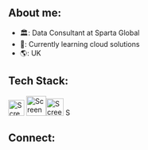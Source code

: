 ## About me:

* :classical_building:: Data Consultant at Sparta Global
* 🌱: Currently learning cloud solutions
* :earth_americas:: UK

## Tech Stack:
<img width="32" alt="Screenshot 2024-01-17 234213" src="https://github.com/SebManley/SebManley/assets/150821603/0cd0823b-2e5b-434a-8689-6e7cb72d83eb"> <img width="40" alt="Screenshot 2024-01-17 234735" src="https://github.com/SebManley/SebManley/assets/150821603/26103a50-0f95-453a-b08f-4c4d1f686059"><img width="35" alt="Screenshot 2024-01-17 235952" src="https://github.com/SebManley/SebManley/assets/150821603/2e78f2ff-f619-4ca1-ab5a-361c2532740e"> <img width="15" alt="Screenshot 2024-01-18 000220" src="https://github.com/SebManley/SebManley/assets/150821603/80ca76f0-f3f8-4c79-871b-c6d3d4b1c781">



## Connect:
